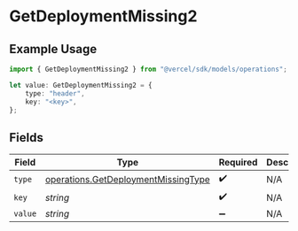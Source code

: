 # GetDeploymentMissing2

## Example Usage

```typescript
import { GetDeploymentMissing2 } from "@vercel/sdk/models/operations";

let value: GetDeploymentMissing2 = {
    type: "header",
    key: "<key>",
};
```

## Fields

| Field                                                                                      | Type                                                                                       | Required                                                                                   | Description                                                                                |
| ------------------------------------------------------------------------------------------ | ------------------------------------------------------------------------------------------ | ------------------------------------------------------------------------------------------ | ------------------------------------------------------------------------------------------ |
| `type`                                                                                     | [operations.GetDeploymentMissingType](../../models/operations/getdeploymentmissingtype.md) | :heavy_check_mark:                                                                         | N/A                                                                                        |
| `key`                                                                                      | *string*                                                                                   | :heavy_check_mark:                                                                         | N/A                                                                                        |
| `value`                                                                                    | *string*                                                                                   | :heavy_minus_sign:                                                                         | N/A                                                                                        |